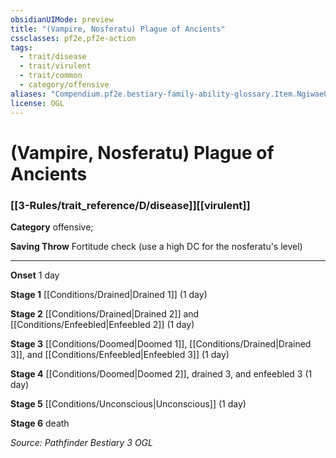 ```yaml
---
obsidianUIMode: preview
title: "(Vampire, Nosferatu) Plague of Ancients"
cssclasses: pf2e,pf2e-action
tags:
  - trait/disease
  - trait/virulent
  - trait/common
  - category/offensive
aliases: "Compendium.pf2e.bestiary-family-ability-glossary.Item.NgiwaeUqMPfkYvQq"
license: OGL
---
```

# (Vampire, Nosferatu) Plague of Ancients

### [[3-Rules/trait_reference/D/disease]][[virulent]]

**Category** offensive; 




**Saving Throw** Fortitude check (use a high DC for the nosferatu's level)

* * *

**Onset** 1 day

**Stage 1** [[Conditions/Drained|Drained 1]] (1 day)

**Stage 2** [[Conditions/Drained|Drained 2]] and [[Conditions/Enfeebled|Enfeebled 2]] (1 day)

**Stage 3** [[Conditions/Doomed|Doomed 1]], [[Conditions/Drained|Drained 3]], and [[Conditions/Enfeebled|Enfeebled 3]] (1 day)

**Stage 4** [[Conditions/Doomed|Doomed 2]], drained 3, and enfeebled 3 (1 day)

**Stage 5** [[Conditions/Unconscious|Unconscious]] (1 day)

**Stage 6** death

*Source: Pathfinder Bestiary 3*
*OGL*